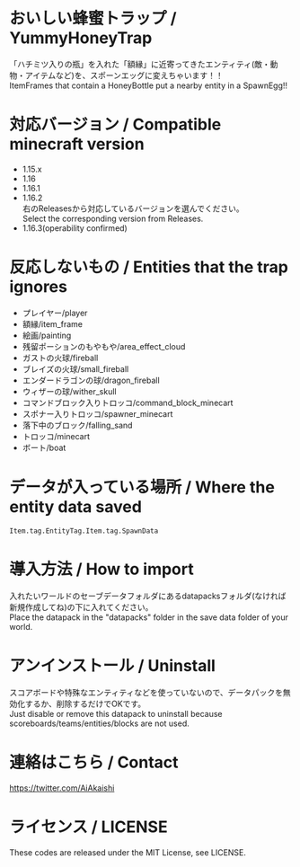 # おいしい蜂蜜トラップ / YummyHoneyTrap

「ハチミツ入りの瓶」を入れた「額縁」に近寄ってきたエンティティ(敵・動物・アイテムなど)を、スポーンエッグに変えちゃいます！！  
ItemFrames that contain a HoneyBottle put a nearby entity in a SpawnEgg!!

# 対応バージョン / Compatible minecraft version

- 1.15.x  
- 1.16  
- 1.16.1  
- 1.16.2  
右のReleasesから対応しているバージョンを選んでください。  
Select the corresponding version from Releases.
- 1.16.3(operability confirmed)

# 反応しないもの / Entities that the trap ignores

- プレイヤー/player
- 額縁/item_frame
- 絵画/painting
- 残留ポーションのもやもや/area_effect_cloud
- ガストの火球/fireball
- ブレイズの火球/small_fireball
- エンダードラゴンの球/dragon_fireball
- ウィザーの球/wither_skull
- コマンドブロック入りトロッコ/command_block_minecart
- スポナー入りトロッコ/spawner_minecart
- 落下中のブロック/falling_sand
- トロッコ/minecart
- ボート/boat

# データが入っている場所 / Where the entity data saved

```
Item.tag.EntityTag.Item.tag.SpawnData
```

# 導入方法 / How to import

入れたいワールドのセーブデータフォルダにあるdatapacksフォルダ(なければ新規作成してね)の下に入れてください。  
Place the datapack in the "datapacks" folder in the save data folder of your world.

# アンインストール / Uninstall

スコアボードや特殊なエンティティなどを使っていないので、データパックを無効化するか、削除するだけでOKです。  
Just disable or remove this datapack to uninstall because scoreboards/teams/entities/blocks are not used.

# 連絡はこちら / Contact

https://twitter.com/AiAkaishi

# ライセンス / LICENSE

These codes are released under the MIT License, see LICENSE.
